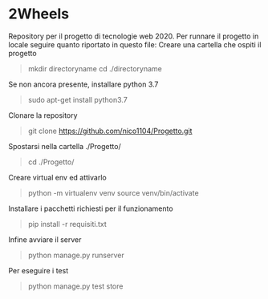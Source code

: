 # 2Wheels
Repository per il progetto di tecnologie web 2020.
Per runnare il progetto in locale seguire quanto riportato in questo file: Creare una cartella che ospiti il progetto

> mkdir directoryname
> cd ./directoryname

Se non ancora presente, installare python 3.7

> sudo apt-get install python3.7

Clonare la repository

>	git clone https://github.com/nico1104/Progetto.git

Spostarsi nella cartella ./Progetto/

>	cd ./Progetto/

Creare virtual env ed attivarlo

>	python -m virtualenv venv
>	source venv/bin/activate

Installare i pacchetti richiesti per il funzionamento

>	pip install -r requisiti.txt

Infine avviare il server

>	python manage.py runserver

Per eseguire i test

>	python manage.py test store

